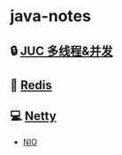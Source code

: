# java-notes

## :lock: [JUC 多线程&并发](https://github.com/CheneyKwok/java-notes/blob/main/notes/juc/JUC.md)

## :pizza: [Redis](https://github.com/CheneyKwok/java-notes/blob/main/notes/redis/redis.md)

## :computer: [Netty]()

- [NIO](https://github.com/CheneyKwok/java-notes/blob/main/notes/netty/nio.md)
